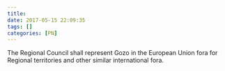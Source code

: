 ```yaml
---
title:
date: 2017-05-15 22:09:35
tags: []
categories: [PN]
---
```


The Regional Council shall represent Gozo in the European Union fora for Regional territories and other similar international fora.